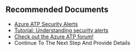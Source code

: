 <properties
	pageTitle="Security or suspicious activity alert"
	description="Security or suspicious activity alert"
	infoBubbleText="Security or suspicious activity alert"
	service="microsoft-aatp"
	resource="aatp"
	authors="digeler"
	ms.author="digeler"
	displayOrder="1"
	selfHelpType="generic"
	supportTopicIds="32729041"
	resourceTags=""
	productPesIds="16264"
	cloudEnvironments="Public,fairfax"
	articleId="4ca9d70d-636a-bf51-3cde-2db5cf98a255"
	ownershipId="Azure_Advanced_Threat_Protection"
/>

## **Recommended Documents**

* [Azure ATP Security Alerts](https://docs.microsoft.com/azure-advanced-threat-protection/suspicious-activity-guide?tabs=external)
* [Tutorial: Understanding security alerts](https://docs.microsoft.com/azure-advanced-threat-protection/understanding-security-alerts)
* [Check out the Azure ATP forum!](https://techcommunity.microsoft.com/t5/azure-advanced-threat-protection/bd-p/AzureAdvancedThreatProtection)
* Continue To The Next Step And Provide Details